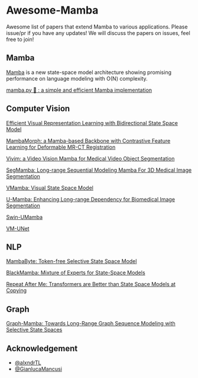 # Awesome-Mamba
Awesome list of papers that extend Mamba to various applications.
Please issue/pr if you have any updates! We will discuss the papers on issues, feel free to join!
## Mamba
[Mamba](https://github.com/state-spaces/mamba) is a new state-space model architecture showing promising performance on language modeling with O(N) complexity.

[mamba.py 🐍 : a simple and efficient Mamba implementation](https://github.com/alxndrTL/mamba.py)

## Computer Vision

[Efficient Visual Representation Learning with Bidirectional State Space Model](https://github.com/hustvl/Vim)


[MambaMorph: a Mamba-based Backbone with Contrastive Feature Learning for Deformable MR-CT Registration](https://github.com/Guo-Stone/MambaMorph)

[Vivim: a Video Vision Mamba for Medical Video Object Segmentation](https://github.com/scott-yjyang/Vivim)

[SegMamba: Long-range Sequential Modeling Mamba For 3D Medical Image Segmentation](https://github.com/ge-xing/SegMamba)

[VMamba: Visual State Space Model](https://github.com/MzeroMiko/VMamba)

[U-Mamba: Enhancing Long-range Dependency for Biomedical Image Segmentation](https://github.com/bowang-lab/U-Mamba)

[Swin-UMamba](https://github.com/JiarunLiu/Swin-UMamba)

[VM-UNet](https://github.com/JCruan519/VM-UNet)

## NLP

[MambaByte: Token-free Selective State Space Model](https://github.com/kyegomez/MambaByte)

[BlackMamba: Mixture of Experts for State-Space Models](https://static1.squarespace.com/static/658ded386c43c219ee47caba/t/65bd73200920d050ccbac40c/1706914594353/blackMamba.pdf)

[Repeat After Me: Transformers are Better than State Space Models at Copying](https://arxiv.org/pdf/2402.01032.pdf)

## Graph

[Graph-Mamba: Towards Long-Range Graph Sequence Modeling with Selective State Spaces](https://github.com/bowang-lab/Graph-Mamba)


## Acknowledgement

- [@alxndrTL](https://github.com/alxndrTL) 
- [@GianlucaMancusi](https://github.com/GianlucaMancusi)

